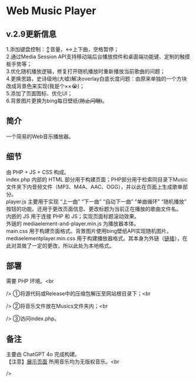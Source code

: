 # Web Music Player

## v.2.9更新信息


1.添加键盘控制：↕音量，↔上下曲，空格暂停；<br 
/>
2.通过Media Session API支持移动端后台播放控件和桌面端功能键、定制的触摸板手势等；<br 
/>
3.优化随机播放逻辑，修复打开随机播放时重新播放当前歌曲的问题；<br 
/>
4.更换思路，史诗级地(大嘘)解决overlay白底长度问题：由原来单独的一个方块改成背景色来实现(我是个××😭)；<br 
/>
5.添加了页面图标、优化UI；<br 
/>
6.背景图片更换为bing每日壁纸(~~防止闪眼)~~。<br 
/>

## 简介

一个简易的Web音乐播放器。<br 
/>

## 细节

由 PHP + JS + CSS 构成。<br 
/>
index.php 内部的 HTML 部分用于构建页面；PHP部分用于检索同目录下Music文件夹下内音频文件（MP3、M4A、AAC、OGG），并以此在页面上生成歌单部分。<br 
/>
player.js 主要用于实现 “上一曲” “下一曲” “自动下一曲” “单曲循环” “随机播放” 按钮的功能。还用于更改页面信息、更改标题为当前正在播放的歌曲文件名。<br 
/>
内嵌的 JS 用于连接 PHP 和 JS；实现页面标题滚动效果。<br 
/>
外链的 mediaelement-and-player.min.js 为播放器本体。<br 
/>
main.css 用于构建页面格式。背景图片使用bing壁纸API实现随机图片。<br 
/>
mediaelementplayer.min.css 用于构建播放器格式。其本身为外链（[链接](https://cdnjs.cloudflare.com/ajax/libs/mediaelement/4.2.16/mediaelementplayer.min.css )），在此对其做了一定的更改，所以此处为本地格式。<br 
/>

## 部署

需要 PHP 环境。<br 

/>
①将源代码或Release中的压缩包解压至网站根目录下；<br 

/>
②将音乐文件放在Musics文件夹内；<br 

/>
③访问index.php。<br />

## 备注

主要由 ChatGPT 4o 完成构建。<br />【注意】[展示页面](https://github_demo.litmustea.eu.org/web_music_player/index.php)  所用音乐均为无版权音乐。<br


/>
